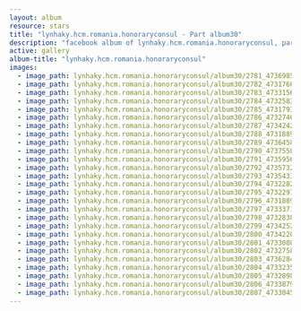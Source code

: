 ```yaml
---
layout: album
resource: stars
title: "lynhaky.hcm.romania.honoraryconsul - Part album30"
description: "facebook album of lynhaky.hcm.romania.honoraryconsul, part album30."
active: gallery
album-title: "lynhaky.hcm.romania.honoraryconsul"
images:
  - image_path: lynhaky.hcm.romania.honoraryconsul/album30/2781_473698537_1144626810354611_5666087300411193523_n.jpg
  - image_path: lynhaky.hcm.romania.honoraryconsul/album30/2782_473176626_1144625493688076_2897936523936861209_n.jpg
  - image_path: lynhaky.hcm.romania.honoraryconsul/album30/2783_473315691_1144625800354712_2485389555181299563_n.jpg
  - image_path: lynhaky.hcm.romania.honoraryconsul/album30/2784_473258398_1144625507021408_809653934518251006_n.jpg
  - image_path: lynhaky.hcm.romania.honoraryconsul/album30/2785_473179316_1144625563688069_3182755034626031953_n.jpg
  - image_path: lynhaky.hcm.romania.honoraryconsul/album30/2786_473274679_1144625480354744_4669216781612569044_n.jpg
  - image_path: lynhaky.hcm.romania.honoraryconsul/album30/2787_473424296_1144625497021409_2315575782167496767_n.jpg
  - image_path: lynhaky.hcm.romania.honoraryconsul/album30/2788_473188942_1144625793688046_3095217228193409730_n.jpg
  - image_path: lynhaky.hcm.romania.honoraryconsul/album30/2789_473645815_1144625857021373_1983091207900517520_n.jpg
  - image_path: lynhaky.hcm.romania.honoraryconsul/album30/2790_473755802_1144625853688040_4492163222465276871_n.jpg
  - image_path: lynhaky.hcm.romania.honoraryconsul/album30/2791_473595629_1144625607021398_3436375180921459834_n.jpg
  - image_path: lynhaky.hcm.romania.honoraryconsul/album30/2792_473573297_1144625837021375_3347420914350789918_n.jpg
  - image_path: lynhaky.hcm.romania.honoraryconsul/album30/2793_473543372_1144625873688038_829455202610540177_n.jpg
  - image_path: lynhaky.hcm.romania.honoraryconsul/album30/2794_473228298_1144625587021400_1103051581651873799_n.jpg
  - image_path: lynhaky.hcm.romania.honoraryconsul/album30/2795_473229795_1144625473688078_9021168476319768953_n.jpg
  - image_path: lynhaky.hcm.romania.honoraryconsul/album30/2796_473188945_1144625830354709_5399709209838214245_n.jpg
  - image_path: lynhaky.hcm.romania.honoraryconsul/album30/2797_473337132_1144625817021377_4893108748491473695_n.jpg
  - image_path: lynhaky.hcm.romania.honoraryconsul/album30/2798_473283834_1144625847021374_7313222896104583065_n.jpg
  - image_path: lynhaky.hcm.romania.honoraryconsul/album30/2799_473425225_1144625783688047_2505669548758640530_n.jpg
  - image_path: lynhaky.hcm.romania.honoraryconsul/album30/2800_473422002_1144625467021412_1604153271273303445_n.jpg
  - image_path: lynhaky.hcm.romania.honoraryconsul/album30/2801_473308048_1144625790354713_5431051411888162486_n.jpg
  - image_path: lynhaky.hcm.romania.honoraryconsul/album30/2802_473275870_1144625567021402_7958378803927675200_n.jpg
  - image_path: lynhaky.hcm.romania.honoraryconsul/album30/2803_473628408_1144625807021378_8317283529828098161_n.jpg
  - image_path: lynhaky.hcm.romania.honoraryconsul/album30/2804_473323572_1144625560354736_1305397465283466125_n.jpg
  - image_path: lynhaky.hcm.romania.honoraryconsul/album30/2805_473289806_1144625470354745_5739167433601760621_n.jpg
  - image_path: lynhaky.hcm.romania.honoraryconsul/album30/2806_473387906_1144625640354728_7803391462855833133_n.jpg
  - image_path: lynhaky.hcm.romania.honoraryconsul/album30/2807_473304593_1144625477021411_116490567916837534_n.jpg
---
```

